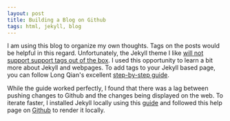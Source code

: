 ```yaml
---
layout: post
title: Building a Blog on Github
tags: html, jekyll, blog
---
```


I am using this blog to organize my own thoughts. Tags on the posts would be helpful in this regard. Unfortunately, the Jekyll theme I like <a href="https://github.com/poole/lanyon/pull/85">will not support support tags out of the box</a>. I used this opportunity to learn a bit more about Jekyll and webpages. To add tags to your Jekyll based page, you can follow Long Qian's excellent <a href="https://longqian.me/2017/02/09/github-jekyll-tag/">step-by-step guide</a>. 

While the guide worked perfectly, I found that there was a lag between pushing changes to Github and the changes being displayed on the web. To iterate faster, I installed Jekyll locally using this <a href="https://jekyllrb.com/docs/installation/macos/">guide</a> and followed this help page on <a href="https://help.github.com/en/enterprise/2.14/user/articles/setting-up-your-github-pages-site-locally-with-jekyll">Github</a> to render it locally. 
